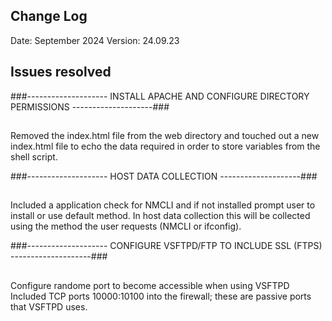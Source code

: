 Change Log
----------

Date: September 2024
Version: 24.09.23

Issues resolved
---------------

###--------------------  INSTALL APACHE AND CONFIGURE DIRECTORY PERMISSIONS  --------------------###
##
Removed the index.html file from the web directory and touched out a new index.html file to echo the data required in order to store variables from the shell script.


###--------------------  HOST DATA COLLECTION  --------------------###
##
Included a application check for NMCLI and if not installed prompt user to install or use default method.
In host data collection this will be collected using the method the user requests (NMCLI or ifconfig).

###--------------------  CONFIGURE VSFTPD/FTP TO INCLUDE SSL (FTPS)  --------------------###
##
Configure randome port to become accessible when using VSFTPD
Included TCP ports 10000:10100 into the firewall; these are passive ports that VSFTPD uses.